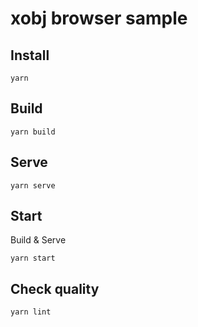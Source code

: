 # xobj browser sample

## Install
```shell
yarn
```

## Build
```shell
yarn build
```

## Serve
```shell
yarn serve
```

## Start
Build & Serve
```shell
yarn start
```

## Check quality
```shell
yarn lint
```